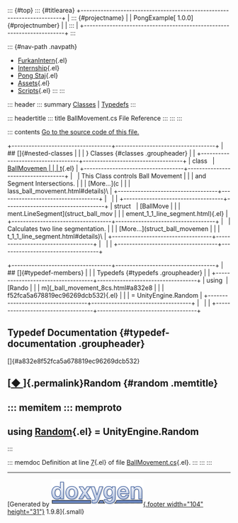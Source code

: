 ::: {#top}
::: {#titlearea}
+-----------------------------------------------------------------------+
| ::: {#projectname}                                                    |
| PongExample[ 1.0.0]{#projectnumber}                                   |
| :::                                                                   |
+-----------------------------------------------------------------------+
:::

::: {#nav-path .navpath}
-   [FurkanIntern](dir_1dcde7ea5adb4470e937f2f1c0036389.html){.el}
-   [Internship](dir_db18fc5b59b71647f21f3d49fd35b7b1.html){.el}
-   [Pong Staj](dir_7f2202f332a95df5c6e50699b596c7b9.html){.el}
-   [Assets](dir_b7568e80c0eb65df54ebd3d006b23e5e.html){.el}
-   [Scripts](dir_97d71e10d40891aefe860af68a8d9ea5.html){.el}
:::
:::

::: header
::: summary
[Classes](#nested-classes) \| [Typedefs](#typedef-members)
:::

::: headertitle
::: title
BallMovement.cs File Reference
:::
:::
:::

::: contents
[Go to the source code of this file.](_ball_movement_8cs_source.html)

+-----------------------------------+-----------------------------------+
| ## []{#nested-classes             |                                   |
| } Classes {#classes .groupheader} |                                   |
+-----------------------------------+-----------------------------------+
| class                             | [BallMovemen                      |
|                                   | t](class_ball_movement.html){.el} |
+-----------------------------------+-----------------------------------+
|                                   | This Class controls Ball Movement |
|                                   | and Segment Intersections.        |
|                                   | [More\...](c                      |
|                                   | lass_ball_movement.html#details)\ |
+-----------------------------------+-----------------------------------+
|                                   |                                   |
+-----------------------------------+-----------------------------------+
| struct                            | [BallMove                         |
|                                   | ment.LineSegment](struct_ball_mov |
|                                   | ement_1_1_line_segment.html){.el} |
+-----------------------------------+-----------------------------------+
|                                   | Calculates two line segmentation. |
|                                   | [More\...](struct_ball_movemen    |
|                                   | t_1_1_line_segment.html#details)\ |
+-----------------------------------+-----------------------------------+
|                                   |                                   |
+-----------------------------------+-----------------------------------+

+-----------------------------------+-----------------------------------+
| ## []{#typedef-members}           |                                   |
| Typedefs {#typedefs .groupheader} |                                   |
+-----------------------------------+-----------------------------------+
| using                             | [Rando                            |
|                                   | m](_ball_movement_8cs.html#a832e8 |
|                                   | f52fca5a678819ec96269dcb532){.el} |
|                                   | = UnityEngine.Random              |
+-----------------------------------+-----------------------------------+
|                                   |                                   |
+-----------------------------------+-----------------------------------+

## Typedef Documentation {#typedef-documentation .groupheader}

[]{#a832e8f52fca5a678819ec96269dcb532}

## [[◆ ](#a832e8f52fca5a678819ec96269dcb532)]{.permalink}Random {#random .memtitle}

::: memitem
::: memproto
  -----------------------------------------------------------------------------------------------------
  using [Random](_ball_movement_8cs.html#a832e8f52fca5a678819ec96269dcb532){.el} = UnityEngine.Random
  -----------------------------------------------------------------------------------------------------
:::

::: memdoc
Definition at line [7](_ball_movement_8cs_source.html#l00007){.el} of
file [BallMovement.cs](_ball_movement_8cs_source.html){.el}.
:::
:::
:::

------------------------------------------------------------------------

[Generated by [![doxygen](doxygen.svg){.footer width="104"
height="31"}](https://www.doxygen.org/index.html) 1.9.8]{.small}
